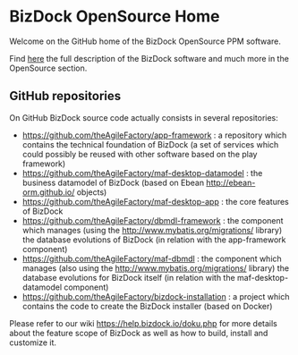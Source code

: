 # BizDock OpenSource Home
Welcome on the GitHub home of the BizDock OpenSource PPM software.

Find <a href="https://help.bizdock.io/doku.php">here</a> the full description of the BizDock software and much more in the OpenSource section.

## GitHub repositories

On GitHub BizDock source code actually consists in several repositories:
* https://github.com/theAgileFactory/app-framework : a repository which contains the technical foundation of BizDock (a set of services which could possibly be reused with other software based on the play framework)
* https://github.com/theAgileFactory/maf-desktop-datamodel : the business datamodel of BizDock (based on Ebean http://ebean-orm.github.io/ objects)
* https://github.com/theAgileFactory/maf-desktop-app : the core features of BizDock
* https://github.com/theAgileFactory/dbmdl-framework : the component which manages (using the http://www.mybatis.org/migrations/ library) the database evolutions of BizDock (in relation with the app-framework component)
* https://github.com/theAgileFactory/maf-dbmdl : the component which manages (also using the http://www.mybatis.org/migrations/ library) the database evolutions for BizDock itself (in relation with the maf-desktop-datamodel component)
* https://github.com/theAgileFactory/bizdock-installation : a project which contains the code to create the BizDock installer (based on Docker)

Please refer to our wiki https://help.bizdock.io/doku.php for more details about the feature scope of BizDock as well as how to build, install and customize it.

